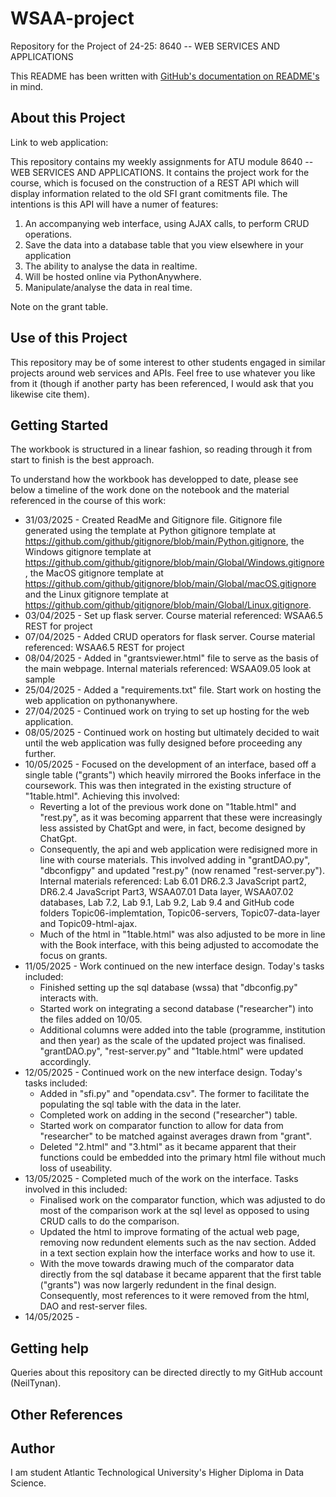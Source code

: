 # WSAA-project
Repository for the Project of 24-25: 8640 -- WEB SERVICES AND APPLICATIONS

This README has been written with [GitHub's documentation on README's](https://docs.github.com/en/repositories/managing-your-repositorys-settings-and-features/customizing-your-repository/about-readmes) in mind.

## About this Project

Link to web application: 

This repository contains my weekly assignments for ATU module 8640 -- WEB SERVICES AND APPLICATIONS. It contains the project work for the course, which is focused on the construction of a REST API which will display information related to the old SFI grant comitments file. The intentions is this API will have a numer of features:

1. An accompanying web interface, using AJAX calls, to perform CRUD operations. 
2. Save the data into a database table that you view elsewhere in your application 
3. The ability to analyse the data in realtime.
4. Will be hosted online via PythonAnywhere.
5. Manipulate/analyse the data in real time.

Note on the grant table.

## Use of this Project

This repository may be of some interest to other students engaged in similar projects around web services and APIs. Feel free to use whatever you like from it (though if another party has been referenced, I would ask that you likewise cite them).

## Getting Started

The workbook is structured in a linear fashion, so reading through it from start to finish is the best approach.

To understand how the workbook has developped to date, please see below a timeline of the work done on the notebook and the material referenced in the course of this work:

- 31/03/2025 - Created ReadMe and Gitignore file. Gitignore file generated using the template at Python gitignore template at https://github.com/github/gitignore/blob/main/Python.gitignore, the Windows gitignore template at https://github.com/github/gitignore/blob/main/Global/Windows.gitignore, the MacOS gitignore template at https://github.com/github/gitignore/blob/main/Global/macOS.gitignore and the Linux gitignore template at https://github.com/github/gitignore/blob/main/Global/Linux.gitignore.
- 03/04/2025 - Set up flask server. Course material referenced: WSAA6.5 REST for project
- 07/04/2025 - Added CRUD operators for flask server. Course material referenced: WSAA6.5 REST for project
- 08/04/2025 - Added in "grantsviewer.html" file to serve as the basis of the main webpage. Internal materials referenced: WSAA09.05 look at sample
- 25/04/2025 - Added a "requirements.txt" file. Start work on hosting the web application on pythonanywhere.
- 27/04/2025 - Continued work on trying to set up hosting for the web application.
- 08/05/2025 - Continued work on hosting but ultimately decided to wait until the web application was fully designed before proceeding any further.
- 10/05/2025 - Focused on the development of an interface, based off a single table ("grants") which heavily mirrored the Books inferface in the coursework. This was then integrated in the existing structure of "1table.html". Achieving this involved:
    + Reverting a lot of the previous work done on "1table.html" and "rest.py", as it was becoming apparrent that these were increasingly less assisted by ChatGpt and were, in fact, become designed by ChatGpt. 
    + Consequently, the api and web application were redisigned more in line with course materials. This involved adding in "grantDAO.py", "dbconfigpy" and updated "rest.py" (now renamed "rest-server.py"). Internal materials referenced: Lab 6.01 DR6.2.3 JavaScript part2, DR6.2.4 JavaScript Part3, WSAA07.01 Data layer, WSAA07.02 databases, Lab 7.2, Lab 9.1, Lab 9.2, Lab 9.4 and GitHub code folders Topic06-implemtation, Topic06-servers, Topic07-data-layer and Topic09-html-ajax.
    + Much of the html in "1table.html" was also adjusted to be more in line with the Book interface, with this being adjusted to accomodate the focus on grants. 
- 11/05/2025 - Work continued on the new interface design. Today's tasks included:
    + Finished setting up the sql database (wssa) that "dbconfig.py" interacts with. 
    + Started work on integrating a second database ("researcher") into the files added on 10/05. 
    + Additional columns were added into the table (programme, institution and then year) as the scale of the updated project was finalised. "grantDAO.py", "rest-server.py" and "1table.html" were updated accordingly.
- 12/05/2025 - Continued work on the new interface design. Today's tasks included:
    + Added in "sfi.py" and "opendata.csv". The former to facilitate the populating the sql table with the data in the later.
    + Completed work on adding in the second ("researcher") table.
    + Started work on comparator function to allow for data from "researcher" to be matched against averages drawn from "grant".
    + Deleted "2.html" and "3.html" as it became apparent that their functions could be embedded into the primary html file without much loss of useability.
- 13/05/2025 - Completed much of the work on the interface. Tasks involved in this included:
    + Finalised work on the comparator function, which was adjusted to do most of the comparison work at the sql level as opposed to using CRUD calls to do the comparison.
    + Updated the html to improve formating of the actual web page, removing now redundent elements such as the nav section. Added in a text section explain how the interface works and how to use it.
    + With the move towards drawing much of the comparator data directly from the sql database it became apparent that the first table ("grants") was now largerly redundent in the final design. Consequently, most references to it were removed from the html, DAO and rest-server files. 
- 14/05/2025 - 

## Getting help

Queries about this repository can be directed directly to my GitHub account (NeilTynan).

## Other References



## Author

I am student Atlantic Technological University's Higher Diploma in Data Science.
